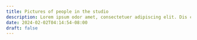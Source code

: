 ```yaml
---
title: Pictures of people in the studio
description: Lorem ipsum odor amet, consectetuer adipiscing elit. Dis conubia phasellus neque malesuada; justo urna risus. Venenatis nibh purus mus duis habitasse duis integer accumsan metus.
date: 2024-02-02T04:14:54-08:00
draft: false
---
```

